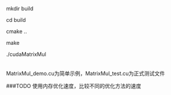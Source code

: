 mkdir build

cd build

cmake ..

make

./cudaMatrixMul 

######
MatrixMul_demo.cu为简单示例，MatrixMul_test.cu为正式测试文件  


###TODO
使用内存优化速度，比较不同的优化方法的速度
